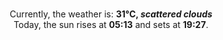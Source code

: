 <p  align="center"><br/>Currently, the weather is: <b> 31°C, <i>scattered clouds</i></b></br>Today, the sun rises at <b>05:13</b> and sets at <b>19:27</b>.</p>